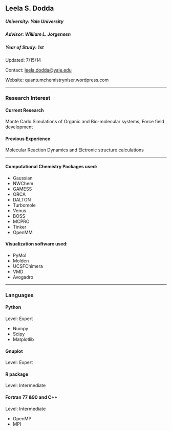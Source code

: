 ## Leela S. Dodda
##### University: Yale University
##### Advisor: William L. Jorgensen
##### Year of Study: 1st

Updated: 7/15/14

Contact: leela.dodda@yale.edu

Website: quantumchemistryniser.wordpress.com

---
### Research Interest

#### Current Research 

Monte Carlo Simulations of Organic and Bio-molecular systems, Force field development

#### Previous Experience

Molecular Reaction Dynamics and Elctronic structure calculations

---
#### Computational Chemistry Packages used:
 - Gaussian
 - NWChem
 - GAMESS
 - ORCA
 - DALTON
 - Turbomole
 - Venus
 - BOSS
 - MCPRO
 - Tinker
 - OpenMM

#### Visualization software used:
 - PyMol
 - Molden
 - UCSFChimera
 - VMD 
 - Avogadro

---
### Languages

#### Python
Level: Expert

 - Numpy
 - Scipy
 - Matplotlib

#### Gnuplot
Level: Expert

#### R package
Level: Intermediate

#### Fortran 77 &90 and C++
Level: Intermediate

 - OpenMP
 - MPI

